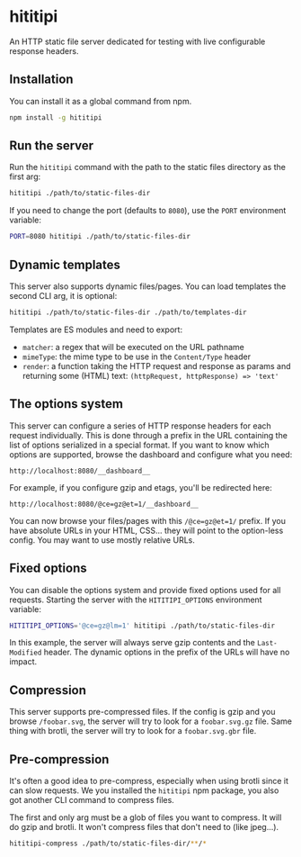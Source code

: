 # hititipi

An HTTP static file server dedicated for testing with live configurable response headers.

## Installation

You can install it as a global command from npm.

```bash
npm install -g hititipi
```

## Run the server

Run the `hititipi` command with the path to the static files directory as the first arg: 

```bash
hititipi ./path/to/static-files-dir
```

If you need to change the port (defaults to `8080`), use the `PORT` environment variable: 

```bash
PORT=8080 hititipi ./path/to/static-files-dir
```

## Dynamic templates

This server also supports dynamic files/pages.
You can load templates the second CLI arg, it is optional: 

```bash
hititipi ./path/to/static-files-dir ./path/to/templates-dir
```

Templates are ES modules and need to export:

* `matcher`: a regex that will be executed on the URL pathname
* `mimeType`: the mime type to be use in the `Content/Type` header
* `render`: a function taking the HTTP request and response as params and returning some (HTML) text: `(httpRequest, httpResponse) => 'text'`

## The options system

This server can configure a series of HTTP response headers for each request individually.
This is done through a prefix in the URL containing the list of options serialized in a special format.
If you want to know which options are supported, browse the dashboard and configure what you need:

```
http://localhost:8080/__dashboard__
```

For example, if you configure gzip and etags, you'll be redirected here:

```
http://localhost:8080/@ce=gz@et=1/__dashboard__
```

You can now browse your files/pages with this `/@ce=gz@et=1/` prefix.
If you have absolute URLs in your HTML, CSS... they will point to the option-less config.
You may want to use mostly relative URLs.

## Fixed options

You can disable the options system and provide fixed options used for all requests.
Starting the server with the `HITITIPI_OPTIONS` environment variable:

```bash
HITITIPI_OPTIONS='@ce=gz@lm=1' hititipi ./path/to/static-files-dir
```

In this example, the server will always serve gzip contents and the `Last-Modified` header.
The dynamic options in the prefix of the URLs will have no impact.

## Compression

This server supports pre-compressed files.
If the config is gzip and you browse `/foobar.svg`, the server will try to look for a `foobar.svg.gz` file.
Same thing with brotli, the server will try to look for a `foobar.svg.gbr` file.

## Pre-compression

It's often a good idea to pre-compress, especially when using brotli since it can slow requests.
We you installed the `hititipi` npm package, you also got another CLI command to compress files.

The first and only arg must be a glob of files you want to compress.
It will do gzip and brotli.
It won't compress files that don't need to (like jpeg...).

```bash
hititipi-compress ./path/to/static-files-dir/**/*
```
